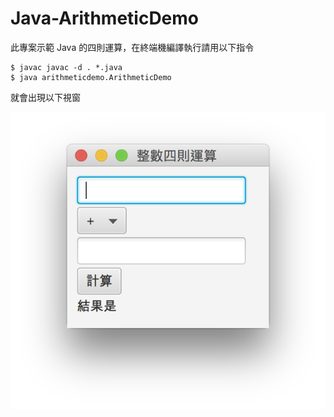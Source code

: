 # Java-ArithmeticDemo

此專案示範 Java 的四則運算，在終端機編譯執行請用以下指令

```
$ javac javac -d . *.java
$ java arithmeticdemo.ArithmeticDemo
```

就會出現以下視窗

![image](https://github.com/kaichingchang/Java-ArithmeticDemo/blob/master/demo1.png)
